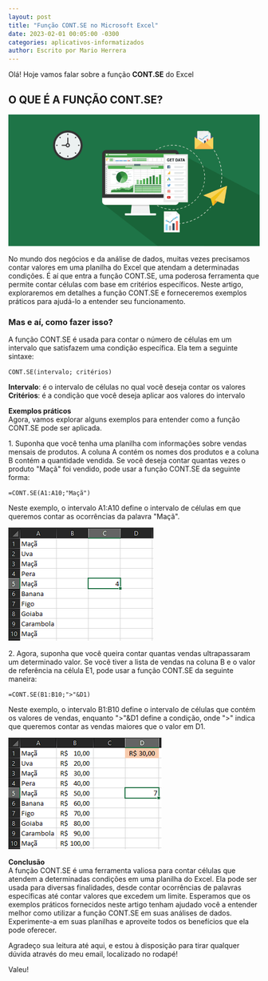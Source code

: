 ```yaml
---
layout: post
title: "Função CONT.SE no Microsoft Excel"
date: 2023-02-01 00:05:00 -0300
categories: aplicativos-informatizados
author: Escrito por Mario Herrera
---
```


Olá! Hoje vamos falar sobre a função **CONT.SE** do Excel

## O QUE É A FUNÇÃO CONT.SE?


![](https://github.com/mariopuebla17/blog/blob/main/_images/202302/excel1.jpg?raw=true)

No mundo dos negócios e da análise de dados, muitas vezes precisamos contar valores em uma planilha do Excel que atendam a determinadas condições. É aí que entra a função CONT.SE, uma poderosa ferramenta que permite contar células com base em critérios específicos. Neste artigo, exploraremos em detalhes a função CONT.SE e forneceremos exemplos práticos para ajudá-lo a entender seu funcionamento.

### Mas e aí, como fazer isso?

A função CONT.SE é usada para contar o número de células em um intervalo que satisfazem uma condição específica. Ela tem a seguinte sintaxe:
```
CONT.SE(intervalo; critérios)
```

**Intervalo**: é o intervalo de células no qual você deseja contar os valores  
**Critérios**: é a condição que você deseja aplicar aos valores do intervalo  

**Exemplos práticos**  
Agora, vamos explorar alguns exemplos para entender como a função CONT.SE pode ser aplicada.

1\. Suponha que você tenha uma planilha com informações sobre vendas mensais de produtos. A coluna A contém os nomes dos produtos e a coluna B contém a quantidade vendida. Se você deseja contar quantas vezes o produto "Maçã" foi vendido, pode usar a função CONT.SE da seguinte forma:

```
=CONT.SE(A1:A10;"Maçã")
```

Neste exemplo, o intervalo A1:A10 define o intervalo de células em que queremos contar as ocorrências da palavra "Maçã".

![](https://github.com/mariopuebla17/blog/blob/main/_images/202302/excel14.jpg?raw=true)  

2\. Agora, suponha que você queira contar quantas vendas ultrapassaram um determinado valor. Se você tiver a lista de vendas na coluna B e o valor de referência na célula E1, pode usar a função CONT.SE da seguinte maneira:

```
=CONT.SE(B1:B10;">"&D1)
```

Neste exemplo, o intervalo B1:B10 define o intervalo de células que contém os valores de vendas, enquanto ">"&D1 define a condição, onde ">" indica que queremos contar as vendas maiores que o valor em D1.

![](https://github.com/mariopuebla17/blog/blob/main/_images/202302/excel15.jpg?raw=true)  

**Conclusão**  
A função CONT.SE é uma ferramenta valiosa para contar células que atendem a determinadas condições em uma planilha do Excel. Ela pode ser usada para diversas finalidades, desde contar ocorrências de palavras específicas até contar valores que excedem um limite. Esperamos que os exemplos práticos fornecidos neste artigo tenham ajudado você a entender melhor como utilizar a função CONT.SE em suas análises de dados. Experimente-a em suas planilhas e aproveite todos os benefícios que ela pode oferecer.  


Agradeço sua leitura até aqui, e estou à disposição para tirar qualquer dúvida através do meu email, localizado no rodapé!

Valeu!